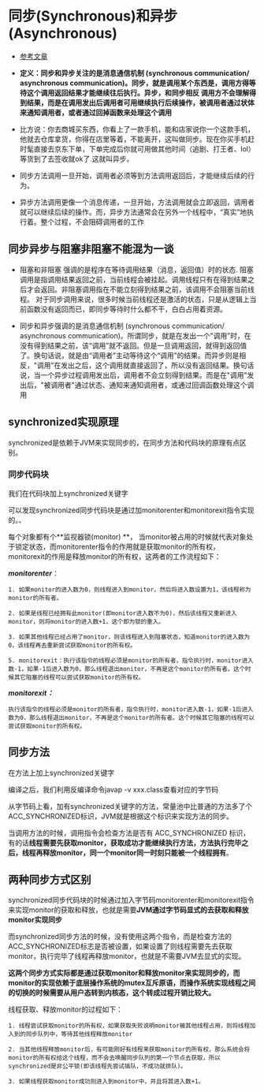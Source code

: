 # 同步(Synchronous)和异步(Asynchronous)

- [参考文章](https://www.cnblogs.com/IT-CPC/p/10898871.html)



- **定义：同步和异步关注的是消息通信机制 (synchronous communication/ asynchronous communication)。同步，就是调用某个东西是，调用方得等待这个调用返回结果才能继续往后执行。异步，和同步相反  调用方不会理解得到结果，而是在调用发出后调用者可用继续执行后续操作，被调用者通过状体来通知调用者，或者通过回掉函数来处理这个调用**

- 比方说：你去商城买东西，你看上了一款手机，能和店家说你一个这款手机，他就去仓库拿货，你得在店里等着，不能离开，这叫做同步。现在你买手机赶时髦直接去京东下单，下单完成后你就可用做其他时间（追剧、打王者、lol）等货到了去签收就ok了.这就叫异步。

- 同步方法调用一旦开始，调用者必须等到方法调用返回后，才能继续后续的行为。

- 异步方法调用更像一个消息传递，一旦开始，方法调用就会立即返回，调用者就可以继续后续的操作。而，异步方法通常会在另外一个线程中，“真实”地执行着。整个过程，不会阻碍调用者的工作


## 同步异步与阻塞非阻塞不能混为一谈

- 阻塞和非阻塞 强调的是程序在等待调用结果（消息，返回值）时的状态.  阻塞调用是指调用结果返回之前，当前线程会被挂起。调用线程只有在得到结果之后才会返回。非阻塞调用指在不能立刻得到结果之前，该调用不会阻塞当前线程。 对于同步调用来说，很多时候当前线程还是激活的状态，只是从逻辑上当前函数没有返回而已，即同步等待时什么都不干，白白占用着资源。

- 同步和异步强调的是消息通信机制 (synchronous communication/ asynchronous communication)。所谓同步，就是在发出一个"调用"时，在没有得到结果之前，该“调用”就不返回。但是一旦调用返回，就得到返回值了。换句话说，就是由“调用者”主动等待这个“调用”的结果。而异步则是相反，"调用"在发出之后，这个调用就直接返回了，所以没有返回结果。换句话说，当一个异步过程调用发出后，调用者不会立刻得到结果。而是在"调用"发出后，"被调用者"通过状态、通知来通知调用者，或通过回调函数处理这个调用


## synchronized实现原理
synchronized是依赖于JVM来实现同步的，在同步方法和代码块的原理有点区别。

### 同步代码块

我们在代码块加上synchronized关键字

可以发现synchronized同步代码块是通过加monitorenter和monitorexit指令实现的。、

每个对象都有个**监视器锁(monitor) **，
当monitor被占用的时候就代表对象处于锁定状态，而monitorenter指令的作用就是获取monitor的所有权，
monitorexit的作用是释放monitor的所有权，这两者的工作流程如下：

***monitorenter***：

    1. 如果monitor的进入数为0，则线程进入到monitor，然后将进入数设置为1，该线程称为monitor的所有者。

    2. 如果是线程已经拥有此monitor(即monitor进入数不为0)，然后该线程又重新进入monitor，则将monitor的进入数+1，这个即为锁的重入。

    3. 如果其他线程已经占用了monitor，则该线程进入到阻塞状态，知道monitor的进入数为0，该线程再去重新尝试获取monitor的所有权。

    5. monitorexit：执行该指令的线程必须是monitor的所有者，指令执行时，monitor进入数-1，如果-1后进入数为0，那么线程退出monitor，不再是这个monitor的所有者。这个时候其它阻塞的线程可以尝试获取monitor的所有权。

***monitorexit：***

    执行该指令的线程必须是monitor的所有者，指令执行时，monitor进入数-1，如果-1后进入数为0，那么线程退出monitor，不再是这个monitor的所有者。这个时候其它阻塞的线程可以尝试获取monitor的所有权。


## 同步方法

在方法上加上synchronized关键字

编译之后，我们利用反编译命令javap -v xxx.class查看对应的字节码

从字节码上看，加有synchronized关键字的方法，常量池中比普通的方法多了个ACC_SYNCHRONIZED标识，JVM就是根据这个标识来实现方法的同步。

当调用方法的时候，调用指令会检查方法是否有 ACC_SYNCHRONIZED 标识，有的话**线程需要先获取monitor，获取成功才能继续执行方法，方法执行完毕之后，线程再释放monitor，同一个monitor同一时刻只能被一个线程拥有**。


## 两种同步方式区别
synchronized同步代码块的时候通过加入字节码monitorenter和monitorexit指令来实现monitor的获取和释放，也就是需要**JVM通过字节码显式的去获取和释放monitor实现同步**

而synchronized同步方法的时候，没有使用这两个指令，而是检查方法的ACC_SYNCHRONIZED标志是否被设置，如果设置了则线程需要先去获取monitor，执行完毕了线程再释放monitor，也就是不需要JVM去显式的实现。

**这两个同步方式实际都是通过获取monitor和释放monitor来实现同步的，而monitor的实现依赖于底层操作系统的mutex互斥原语，而操作系统实现线程之间的切换的时候需要从用户态转到内核态，这个转成过程开销比较大。**

线程获取、释放monitor的过程如下：

    1. 线程尝试获取monitor的所有权，如果获取失败说明monitor被其他线程占用，则将线程加入到的同步队列中，等待其他线程释放monitor

    2. 当其他线程释放monitor后，有可能刚好有线程来获取monitor的所有权，那么系统会将monitor的所有权给这个线程，而不会去唤醒同步队列的第一个节点去获取，所以synchronized是非公平锁(即该线程先尝试插队，不成功就排队)。
    
    3. 如果线程获取monitor成功则进入到monitor中，并且将其进入数+1。